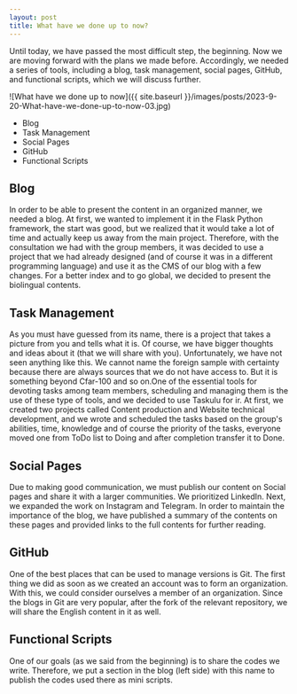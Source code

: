 ```yaml
---
layout: post
title: What have we done up to now?
---
```


Until today, we have passed the most difficult step, the beginning. Now we are moving forward with the plans we made before. Accordingly, we needed a series of tools, including a blog, task management, social pages, GitHub, and functional scripts, which we will discuss further.

![What have we done up to now]({{ site.baseurl }}/images/posts/2023-9-20-What-have-we-done-up-to-now-03.jpg)


* Blog
* Task Management
* Social Pages
* GitHub
* Functional Scripts


## Blog

In order to be able to present the content in an organized manner, we needed a blog. At first, we wanted to implement it in the Flask Python framework, the start was good, but we realized that it would take a lot of time and actually keep us away from the main project. Therefore, with the consultation we had with the group members, it was decided to use a project that we had already designed (and of course it was in a different programming language) and use it as the CMS of our blog with a few changes. For a better index and to go global, we decided to present the biolingual contents.

 

## Task Management

As you must have guessed from its name, there is a project that takes a picture from you and tells what it is. Of course, we have bigger thoughts and ideas  about it (that we will share with you). Unfortunately, we have not seen anything like this. We cannot name the foreign sample with certainty because there are always sources that we do not have access to. But it is something beyond Cfar-100 and so on.One of the essential tools for devoting tasks among team members, scheduling and managing them is the use of these type of tools, and we decided to use Taskulu for ir. At first, we created two projects called Content production and Website technical development, and we wrote and scheduled the tasks based on the group's abilities, time, knowledge and of course the priority of the tasks, everyone moved one from ToDo list to Doing and after completion transfer it to Done.

 

## Social Pages

Due to making good communication, we must publish our content on Social pages and share it with a larger communities. We prioritized LinkedIn. Next, we expanded the work on Instagram and Telegram. In order to maintain the importance of the blog, we have published a summary of the contents on these pages and provided links to the full contents for further reading.

 

## GitHub

One of the best places that can be used to manage versions is Git. The first thing we did as soon as we created an account was to form an organization. With this, we could consider ourselves a member of an organization. Since the blogs in Git are very popular, after the fork of the relevant repository, we will share the English content in it as well.

 

## Functional Scripts

One of our goals (as we said from the beginning) is to share the codes we write. Therefore, we put a section in the blog (left side) with this name to publish the codes used there as mini scripts.
